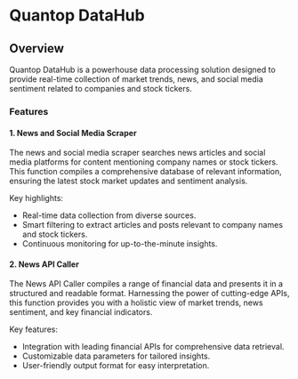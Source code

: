 # Quantop DataHub
## Overview

Quantop DataHub is a powerhouse data processing solution designed to provide real-time collection of market trends, news, and social media sentiment related to companies and stock tickers.
### Features
#### 1. News and Social Media Scraper

The news and social media scraper searches news articles and social media platforms for content mentioning company names or stock tickers. This function compiles a comprehensive database of relevant information, ensuring the latest stock market updates and sentiment analysis.

Key highlights:

- Real-time data collection from diverse sources.
- Smart filtering to extract articles and posts relevant to company names and stock tickers.
- Continuous monitoring for up-to-the-minute insights.

#### 2. News API Caller

The News API Caller compiles a range of financial data and presents it in a structured and readable format. Harnessing the power of cutting-edge APIs, this function provides you with a holistic view of market trends, news sentiment, and key financial indicators.

Key features:

- Integration with leading financial APIs for comprehensive data retrieval.
- Customizable data parameters for tailored insights.
- User-friendly output format for easy interpretation.